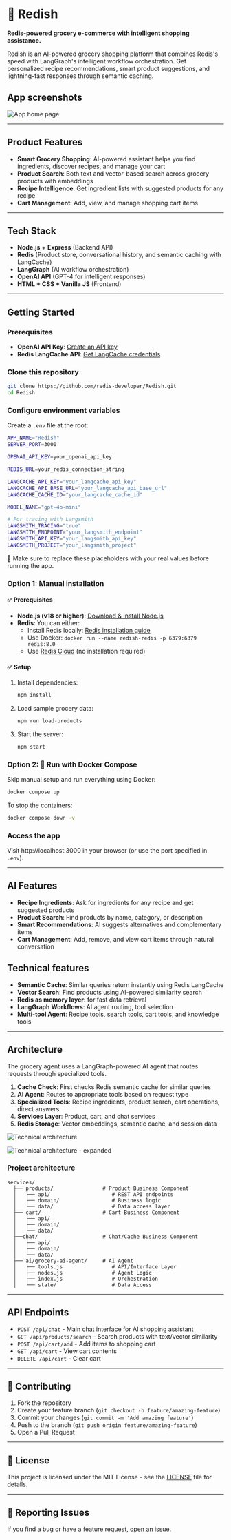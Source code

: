 # 🛒 Redish

**Redis-powered grocery e-commerce with intelligent shopping assistance.**

Redish is an AI-powered grocery shopping platform that combines Redis's speed with LangGraph's intelligent workflow orchestration. Get personalized recipe recommendations, smart product suggestions, and lightning-fast responses through semantic caching.

## App screenshots

![App home page](./screenshots/home-screen.png)

---

## Product Features

- **Smart Grocery Shopping**: AI-powered assistant helps you find ingredients, discover recipes, and manage your cart
- **Product Search**: Both text and vector-based search across grocery products with embeddings
- **Recipe Intelligence**: Get ingredient lists with suggested products for any recipe
- **Cart Management**: Add, view, and manage shopping cart items

---

## Tech Stack

- **Node.js** + **Express** (Backend API)
- **Redis** (Product store, conversational history, and semantic caching with LangCache)
- **LangGraph** (AI workflow orchestration)
- **OpenAI API** (GPT-4 for intelligent responses)
- **HTML + CSS + Vanilla JS** (Frontend)

---

## Getting Started

### Prerequisites

- **OpenAI API Key**: [Create an API key](https://platform.openai.com/account/api-keys)
- **Redis LangCache API**: [Get LangCache credentials](https://redis.io/langcache/)

### Clone this repository

```bash
git clone https://github.com/redis-developer/Redish.git
cd Redish
```

### Configure environment variables

Create a `.env` file at the root:

```bash
APP_NAME="Redish"
SERVER_PORT=3000

OPENAI_API_KEY=your_openai_api_key

REDIS_URL=your_redis_connection_string

LANGCACHE_API_KEY="your_langcache_api_key"
LANGCACHE_API_BASE_URL="your_langcache_api_base_url"
LANGCACHE_CACHE_ID="your_langcache_cache_id"

MODEL_NAME="gpt-4o-mini"

# For tracing with Langsmith
LANGSMITH_TRACING="true"
LANGSMITH_ENDPOINT="your_langsmith_endpoint"
LANGSMITH_API_KEY="your_langsmith_api_key"
LANGSMITH_PROJECT="your_langsmith_project"

```

📝 Make sure to replace these placeholders with your real values before running the app.

### Option 1: Manual installation

#### ✅ Prerequisites

- **Node.js (v18 or higher)**: [Download & Install Node.js](https://nodejs.org/)
- **Redis**: You can either:
  - Install Redis locally: [Redis installation guide](https://redis.io/docs/getting-started/installation/)
  - Use Docker: `docker run --name redish-redis -p 6379:6379 redis:8.0`
  - Use [Redis Cloud](https://redis.io) (no installation required)

#### ✅ Setup

1. Install dependencies:
   ```bash
   npm install
   ```

2. Load sample grocery data:
   ```bash
   npm run load-products
   ```

3. Start the server:
   ```bash
   npm start
   ```

### Option 2: 🐳 Run with Docker Compose

Skip manual setup and run everything using Docker:

```bash
docker compose up
```

To stop the containers:

```bash
docker compose down -v
```

### Access the app

Visit http://localhost:3000 in your browser (or use the port specified in `.env`).

---

## AI Features

- **Recipe Ingredients**: Ask for ingredients for any recipe and get suggested products
- **Product Search**: Find products by name, category, or description
- **Smart Recommendations**: AI suggests alternatives and complementary items
- **Cart Management**: Add, remove, and view cart items through natural conversation

## Technical features

- **Semantic Cache**: Similar queries return instantly using Redis LangCache
- **Vector Search**: Find products using AI-powered similarity search
- **Redis as memory layer**: for fast data retrieval
- **LangGraph Workflows**:  AI agent routing, tool selection
- **Multi-tool Agent**: Recipe tools, search tools, cart tools, and knowledge tools

---

## Architecture

The grocery agent uses a LangGraph-powered AI agent that routes requests through specialized tools.

1. **Cache Check**: First checks Redis semantic cache for similar queries
2. **AI Agent**: Routes to appropriate tools based on request type
3. **Specialized Tools**: Recipe ingredients, product search, cart operations, direct answers
4. **Services Layer**: Product, cart, and chat services
5. **Redis Storage**: Vector embeddings, semantic cache, and session data

![Technical architecture](./technical-diagrams/architecture-overview.png)

![Technical architecture - expanded](./technical-diagrams/mermaid-flowchart.svg)

### Project architecture

```
services/
  ├── products/                # Product Business Component
  │   ├── api/                    # REST API endpoints
  │   ├── domain/                 # Business logic
  │   └── data/                   # Data access layer
  ├── cart/                    # Cart Business Component
  │   ├── api/
  │   ├── domain/
  │   └── data/
  ├──chat/                     # Chat/Cache Business Component
  │   ├── api/
  │   ├── domain/
  │   └── data/
  ├── ai/grocery-ai-agent/     # AI Agent
  │   ├── tools.js                # API/Interface Layer
  │   ├── nodes.js                # Agent Logic
  │   ├── index.js                # Orchestration
  │   └── state/                  # Data Access
```
---

## API Endpoints

- `POST /api/chat` - Main chat interface for AI shopping assistant
- `GET /api/products/search` - Search products with text/vector similarity
- `POST /api/cart/add` - Add items to shopping cart
- `GET /api/cart` - View cart contents
- `DELETE /api/cart` - Clear cart

---

## 🤝 Contributing

1. Fork the repository
2. Create your feature branch (`git checkout -b feature/amazing-feature`)
3. Commit your changes (`git commit -m 'Add amazing feature'`)
4. Push to the branch (`git push origin feature/amazing-feature`)
5. Open a Pull Request

---

## 📄 License

This project is licensed under the MIT License - see the [LICENSE](LICENSE) file for details.

---

## 🐞 Reporting Issues

If you find a bug or have a feature request, [open an issue](https://github.com/redis-developer/Redish/issues).